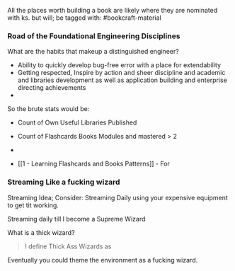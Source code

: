 
All the places worth building a book are likely where they are nominated with ks. but will; be tagged with: #bookcraft-material



### Road of the Foundational Engineering Disciplines

What are the habits that makeup a distinguished engineer?
- Ability to quickly develop bug-free error with a place for extendability
- Getting respected, Inspire by action and sheer discipline and academic and libraries development as well as application building and enterprise directing achievements
- 


So the brute stats would be:

- Count of Own Useful Libraries Published
- Count of Flashcards Books Modules and mastered > 2
- 


- [[1 - Learning Flashcards and Books Patterns]] - For 



### Streaming Like a fucking wizard

Streaming Idea;  Consider: Streaming Daily using your expensive equipment to get tit working. 

Streaming daily till I become a Supreme Wizard

What is a thick wizard?
> I define Thick Ass Wizards as 

Eventually you could theme the environment as a fucking wizard.



